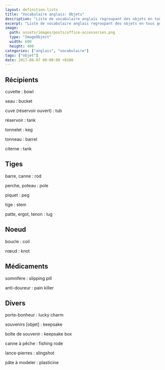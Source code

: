 ```yaml
---
layout: definition-lists
title: "Vocabulaire anglais: Objets"
description: "Liste de vocabulaire anglais regroupant des objets en tous genres."
excerpt: "Liste de vocabulaire anglais regroupant des objets en tous genres."
image:
  path: assets/images/posts/office-accessories.png
  type: "ImageObject"
  width: 600
  height: 400
categories: ["anglais", "vocabulaire"]
tags: ["objet"]
date: 2017-06-07 00:00:00 +0100
---
```



## Récipients

cuvette
: bowl

seau
: bucket

cuve (réservoir ouvert)
: tub

réservoir
: tank

tonnelet
: keg

tonneau
: barrel

citerne
: tank


## Tiges

barre, canne
: rod

perche, poteau
: pole

piquet
: peg

tige
: stem

patte, ergot, tenon
: lug


## Noeud

boucle
: coil

nœud
: knot


## Médicaments

somnifère
: slipping pill

anti-doureur
: pain killer


## Divers

porte-bonheur
: lucky charm

souvenirs [objet]
: keepsake

boîte de souvenir
: keepsake box

canne à pêche
: fishing rode

lance-pierres
: slingshot

pâte à modeler
: plasticine
